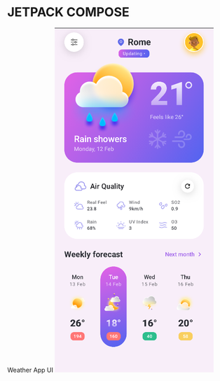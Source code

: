 # JETPACK COMPOSE
Weather App UI
![Your paragraph text](https://github.com/tarikuzzamantito/JetpackDev/blob/064527b3b716d8284cd712d58521053b478979f6/weatherapp/weather_app_ui_01.png)

